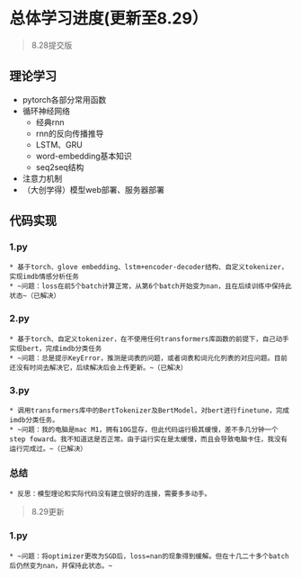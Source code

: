 # 总体学习进度(更新至8.29）

>8.28提交版
## 理论学习

* pytorch各部分常用函数
* 循环神经网络
  * 经典rnn
  * rnn的反向传播推导
  * LSTM、GRU
  * word-embedding基本知识
  * seq2seq结构
* 注意力机制
* （大创学得）模型web部署、服务器部署

## 代码实现

### 1.py

	* 基于torch、glove embedding、lstm+encoder-decoder结构、自定义tokenizer，实现imdb情感分析任务
	* ~问题：loss在前5个batch计算正常，从第6个batch开始变为nan，且在后续训练中保持此状态~（已解决）

### 2.py

	* 基于torch、自定义tokenizer，在不使用任何transformers库函数的前提下，自己动手实现bert，完成imdb分类任务
	* ~问题：总是提示KeyError，推测是词表的问题，或者词表和词元化列表的对应问题。目前还没有时间去解决它，后续解决后会上传更新。~（已解决）

### 3.py

	* 调用transformers库中的BertTokenizer及BertModel，对bert进行finetune，完成imdb分类任务。
	* ~问题：我的电脑是mac M1，拥有10G显存，但此代码运行极其缓慢，差不多几分钟一个step foward。我不知道这是否正常。由于运行实在是太缓慢，而且会导致电脑卡住，我没有运行完成过。~（已解决）

### 总结

	* 反思：模型理论和实际代码没有建立很好的连接，需要多多动手。

>8.29更新
### 1.py
	* ~问题：将optimizer更改为SGD后，loss=nan的现象得到缓解。但在十几二十多个batch后仍然变为nan，并保持此状态。~
